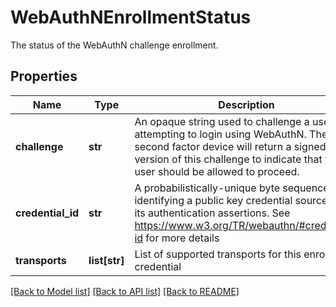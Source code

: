 # WebAuthNEnrollmentStatus

The status of the WebAuthN challenge enrollment.
## Properties
Name | Type | Description | Notes
------------ | ------------- | ------------- | -------------
**challenge** | **str** | An opaque string used to challenge a user attempting to login using WebAuthN. The second factor device will return a signed version of this challenge to indicate that the user should be allowed to proceed.  | [optional] 
**credential_id** | **str** | A probabilistically-unique byte sequence identifying a public key credential source and its authentication assertions. See https://www.w3.org/TR/webauthn/#credential-id for more details  | [optional] 
**transports** | **list[str]** | List of supported transports for this enrolled credential | [optional] 

[[Back to Model list]](../README.md#documentation-for-models) [[Back to API list]](../README.md#documentation-for-api-endpoints) [[Back to README]](../README.md)


